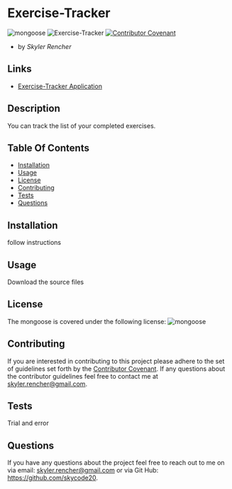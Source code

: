 # Exercise-Tracker

  ![mongoose](https://img.shields.io/npm/l/mongoose)
  ![Exercise-Tracker](https://img.shields.io/github/languages/top/skycode20/Exercise-Tracker)
  [![Contributor Covenant](https://img.shields.io/badge/Contributor%20Covenant-v2.0%20adopted-ff69b4.svg)](code_of_conduct.md)

  - by *Skyler Rencher*

  ## Links

  * [Exercise-Tracker Application](https://github.com/skycode20/Exercise-Tracker)
  
  ## Description    

  You can track the list of your completed exercises. 

  ## Table Of Contents    

  * [Installation](#installation)
  * [Usage](#usage)
  * [License](#license)
  * [Contributing](#contributing)
  * [Tests](#tests)
  * [Questions](#questions)
  
  ## Installation    

  follow instructions

  ## Usage    

  Download the source files

  ## License    

  The mongoose is covered under the following license: ![mongoose](https://img.shields.io/npm/l/mongoose)

  ## Contributing     

  If you are interested in contributing to this project please adhere to the set of guidelines set forth by the [Contributor Covenant](https://www.contributor-covenant.org/version/2/0/code_of_conduct/). If any questions about the contributor guidelines feel free to contact me at skyler.rencher@gmail.com.

      
  

  ## Tests    

  Trial and error

  ## Questions    

  If you have any questions about the project feel free to reach out to me on via email: skyler.rencher@gmail.com or via Git Hub: https://github.com/skycode20.


